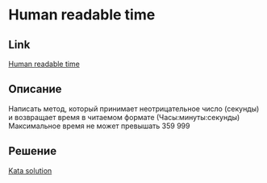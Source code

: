 # Human readable time 

## Link
[Human readable time](https://www.codewars.com/kata/52685f7382004e774f0001f7)

## Описание

Написать метод, который принимает неотрицательное число (секунды) и возвращает время в читаемом формате (Часы:минуты:секунды)
Максимальное время не может превышать 359 999

## Решение

[Kata solution](https://github.com/yarlsv/codewars/blob/main/solutions/5kyu/Human_Readable_Time/HumanReadableTime.java)
